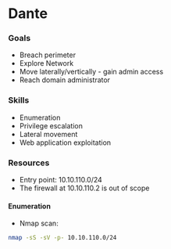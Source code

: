 # Dante

### Goals
- Breach perimeter
- Explore Network
- Move laterally/vertically - gain admin access
- Reach domain administrator

### Skills
- Enumeration
- Privilege escalation
- Lateral movement
- Web application exploitation

### Resources 
- Entry point: 10.10.110.0/24
- The firewall at 10.10.110.2 is out of scope


#### Enumeration
- Nmap scan:
```bash
nmap -sS -sV -p- 10.10.110.0/24